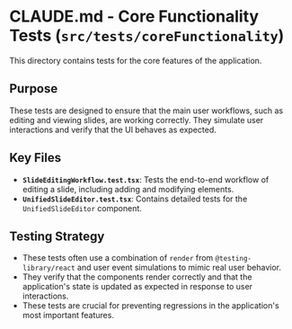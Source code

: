 # CLAUDE.md - Core Functionality Tests (`src/tests/coreFunctionality`)

This directory contains tests for the core features of the application.

## Purpose
These tests are designed to ensure that the main user workflows, such as editing and viewing slides, are working correctly. They simulate user interactions and verify that the UI behaves as expected.

## Key Files
- **`SlideEditingWorkflow.test.tsx`**: Tests the end-to-end workflow of editing a slide, including adding and modifying elements.
- **`UnifiedSlideEditor.test.tsx`**: Contains detailed tests for the `UnifiedSlideEditor` component.

## Testing Strategy
- These tests often use a combination of `render` from `@testing-library/react` and user event simulations to mimic real user behavior.
- They verify that the components render correctly and that the application's state is updated as expected in response to user interactions.
- These tests are crucial for preventing regressions in the application's most important features.
